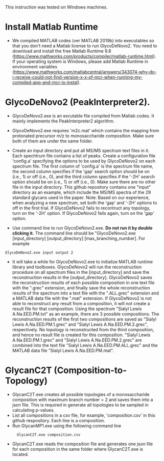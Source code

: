 This instruction was tested on Windows machines.

# Install Matlab Runtime
* We compiled MATLAB codes (ver MATLAB 2019b) into executables so that you don't need a Matlab license to run GlycoDeNovo2. You need to download and install the free Matlab Runtime 9.8 (https://www.mathworks.com/products/compiler/matlab-runtime.html). If your operating system is Windows, please add Matlab Runtime in environment variables (https://www.mathworks.com/matlabcentral/answers/343074-why-do-i-receive-could-not-find-version-x-x-of-mcr-when-running-my-compiled-app-and-mcr-is-instal). 


# GlycoDeNovo2 (PeakInterpreter2). 
* GlycoDeNovo2.exe is an excutable file compiled from Matlab codes. It mainly implements the PeakInterpreter2 algorithm.
* GlycoDeNovo2.exe requires 'm2c.mat' which contains the mapping from protonated precursor m/z to monosaccharide composition. Make sure both of them are under the same folder. 
* Create an input directory and put all MS/MS spectrum text files in it. Each spechtrum file contains a list of peaks. Create a configuration file 'config.a' specifying the options to be used by GlycoDeNovo2 on each spectrum file. The first column of 'config.a' is the spectrum file name, the second column specifies if the 'gap' search option should be on (i.e., 1) or off (i.e., 0), and the third column specifies if the '-2H' search option should be on (i.e., 1) or off (i.e., 0). Make sure there are no other file in the input directory. This github repository contains one "input" directory as an example, which include the MS/MS spectra of the 29 standard glycans used in the paper. Note: Based on our experience, when analyzing a new spectrum, set both the 'gap' and '-2H' options to off in the first trial. If GlycoDeNovo2 fails to recontruct any topology, turn on the '-2H' option. If GlycoDeNovo2 fails again, turn on the 'gap' option.

* Use command line to run GlycoDeNovo2.exe. **Do not run it by double clicking it.** The command line should be "GlycoDeNovo2.exe [input_directory] [output_directory] [max_branching_number]. For example 
```
GlycoDeNovo2.exe input output 2
```

* It will take a while for GlycoDeNovo2.exe to initialize MATLAB runtime library and toolboxes. GlycoDeNovo2 will run the reconstruction procedure on all spectrum files in the [input_directory] and save the reconstruction results in the [output_directory]. GlycoDeNovo2 saves the reconstruction results of each possible composition in one text file with the ".grec" extension, and finally save the whole reconstruction results of the spectrum into a text file with the ".ALL.grec" extension and a MATLAB data file with the ".mat" extension. If GlycoDeNovo2 is not able to reconstruct any result from a composition, it will not create a result file for that composition. Using the spectrum "Sialyl Lewis A.Na.EED.PM.txt" as an example, there are 3 possible compositions. The reconstruction results of the first two compositions are saved as "Sialyl Lewis A.Na.EED.PM.1.grec" and "Sialyl Lewis A.Na.EED.PM.2.grec", respectively. No topology is reconstructed from the third composition, and hence no result file is created for this composition. "Sialyl Lewis A.Na.EED.PM.1.grec" and "Sialyl Lewis A.Na.EED.PM.2.grec" are combined into the text file "Sialyl Lewis A.Na.EED.PM.ALL.grec" and the MATLAB data file "Sialyl Lewis A.Na.EED.PM.mat".

# GlycanC2T (Composition-to-Topology)
* GlycanC2T.exe creates all possible topologies of a monosaccharide composition with maximum branch number = 2 and saves them into a json file. This is required in generate all topologies to be sampled in calculating p-values.
* List all compositions in a csv file, for example, 'composition.csv' in this github respository. Each line is a composition. 
* Run GlycanMP1.exe using the following command line
  ```
    GlycanC2T.exe composition.csv
  ```
* GlycanC2T.exe reads the composition file and generates one json file for each composition in the same folder where GlycanC2T.exe is located.
